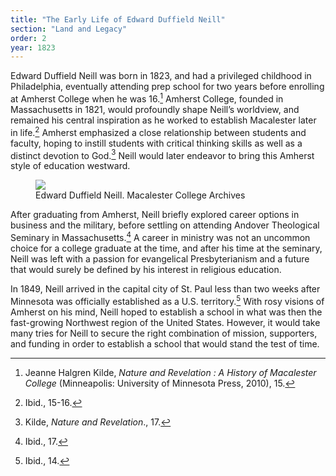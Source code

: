 ```yaml
---
title: "The Early Life of Edward Duffield Neill"
section: "Land and Legacy"
order: 2
year: 1823
---
```


 Edward Duffield Neill was born in 1823, and had a privileged childhood in Philadelphia, eventually attending prep school for two years before enrolling at Amherst College when he was 16.[^1] Amherst College, founded in Massachusetts in 1821, would profoundly shape Neill’s worldview, and remained his central inspiration as he worked to establish Macalester later in life.[^2] Amherst emphasized a close relationship between students and faculty, hoping to instill students with critical thinking skills as well as a distinct devotion to God.[^3] Neill would later endeavor to bring this Amherst style of education westward. 

<figure>
   <img src="/mac-history/images/edward-duffield-neill.jpg">
   <figcaption>
     Edward Duffield Neill. Macalester College Archives
   </figcaption>
</figure>

After graduating from Amherst, Neill briefly explored career options in business and the military, before settling on attending Andover Theological Seminary in Massachusetts.[^4] A career in ministry was not an uncommon choice for a college graduate at the time, and after his time at the seminary, Neill was left with a passion for evangelical Presbyterianism and a future that would surely be defined by his interest in religious education. 

In 1849, Neill arrived in the capital city of St. Paul less than two weeks after Minnesota was officially established as a U.S. territory.[^5] With rosy visions of Amherst on his mind, Neill hoped to establish a school in what was then the fast-growing Northwest region of the United States. However, it would take many tries for Neill to secure the right combination of mission, supporters, and funding in order to establish a school that would stand the test of time. 


[^1]:
     Jeanne Halgren Kilde, _Nature and Revelation : A History of Macalester College_ (Minneapolis: University of Minnesota Press, 2010), 15.

[^2]:
     Ibid., 15-16.

[^3]:
    Kilde, _Nature and Revelation_., 17.

[^4]:
     Ibid., 17.

[^5]:
     Ibid., 14.

